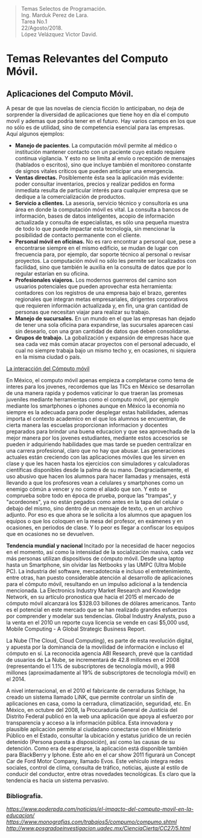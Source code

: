 
> Temas Selectos de Programación.  
> Ing. Marduk Perez de Lara.  
> Tarea No.1  
> 22/Agosto/2018.  
> López Velázquez Victor David.

# Temas Relevantes del Computo Móvil.

## Aplicaciones del Computo Móvil.

A pesar de que las novelas de ciencia ficción lo anticipaban, no deja de sorprender la diversidad de aplicaciones que tiene hoy en día el computo movil y ademas que podria tener en el futuro. Hay varios campos en los que no sólo es de utilidad, sino de competencia esencial para las empresas. 
Aquí algunos ejemplos:

+ **Manejo de pacientes**. La computación móvil permite al médico o institución mantener contacto con un paciente cuyo estado requiere continua vigilancia. Y esto no se limita al envío o recepción de mensajes (hablados o escritos), sino que incluye también el monitoreo constante de signos vitales críticos que pueden anticipar una emergencia.
+ **Ventas directas.** Posiblemente ésta sea la aplicación más evidente: poder consultar inventarios, precios y realizar pedidos en forma inmediata resulta de particular interés para cualquier empresa que se dedique a la comercialización de productos.
+ **Servicio a clientes.** La asesoría, servicio técnico y consultoría es una área en donde la computación móvil es vital. La consulta a bancos de información, bases de datos inteligentes, acopio de información actualizada y consulta de especialistas, es sólo una pequeña muestra de todo lo que puede impactar esta tecnología, sin mencionar la posibilidad de contacto permanente con el cliente.
+ **Personal móvil en oficinas.** No es raro encontrar a personal que, pese a encontrarse siempre en el mismo edificio, se mudan de lugar con frecuencia para, por ejemplo, dar soporte técnico al personal o revisar proyectos. La computación móvil no sólo les permite ser localizados con facilidad, sino que también le auxilia en la consulta de datos que por lo regular estarían en su oficina.
+ **Profesionales viajeros.** Los modernos guerreros del camino son usuarios potenciales que pueden aprovechar esta herramienta: contadores con los registros de una empresa bajo el brazo, gerentes regionales que integran metas empresariales, dirigentes corporativos que requieren información actualizada y, en fin, una gran cantidad de personas que necesitan viajar para realizar su trabajo.
+ **Manejo de sucursales.** En un mundo en el que las empresas han dejado de tener una sola oficina para expandirse, las sucursales aparecen casi sin desearlo, con una gran cantidad de datos que deben consolidarse.
+ **Grupos de trabajo.** La gobalización y expansión de empresas hace que sea cada vez más común atacar proyectos con el personal adecuado, el cual no siempre trabaja bajo un mismo techo y, en ocasiones, ni siquiera en la misma ciudad o país.

[La interacción del Cómputo móvil](http://www.posgradoeinvestigacion.uadec.mx/imagenes/1.CC/CC27/5.4.jpg)

En México, el computo móvil apenas empieza a completarse como tema de interes para los jovenes, recordemos que las TICs en México se desarrollan de una manera rapida y podemos vaticinar lo que traeran las promesas juveniles mediante herramientas como el computo móvil, por ejemplo mediante los smartphones o iphones aunque en México la economía no siempre es la adecuada para poder desplegar estas habilidades, ademas importa el contexto academico en el que los alumnos se encuentran, de cierta manera las escuelas proporcionan informacion y docentes preparados para brindar una buena educacion y que sea aprovechada de la mejor manera por los jovenes estudiantes, mediante estos accesorios se pueden ir adquiriendo habilidades que mas tarde se pueden centralizar en una carrera profesional, claro que no hay que abusar.
Las generaciones actuales están creciendo con las aplicaciones móviles que les sirven en clase y que les hacen hasta los ejercicios con simuladores y calculadoras científicas disponibles desde la palma de su mano. Desgraciadamente, el uso abusivo que hacen los alumnos para hacer llamadas y mensajes, está llevando a que los profesores vean a celulares y smartphones como un enemigo cómún a vencer y no como el aliado que son.  Y esto se comprueba sobre todo en época de prueba, porque las "trampas", y "acordeones", ya no están pegados como antes en la tapa del celular o debajo del mismo, sino dentro de un mensaje de texto, o en un archivo adjunto. Por eso es que ahora se le solicita a los alumnos que apaguen los equipos o que los coloquen en la mesa del profesor, en exámenes y en ocasiones, en periodos de clase.  Y lo peor es  llegar a confiscar los equipos que en ocasiones no se devuelven.

**Tendencia mundial y nacional**
Incitado por la necesidad de hacer negocios en el momento, así como la intensidad de la socialización masiva, cada vez más personas utilizan dispositivos de cómputo móvil. Desde una laptop hasta un Smartphone, sin olvidar las Netbooks y las UMPC (Ultra Mobile PC). La industria del software, mercadotecnia e incluso el entretenimiento, entre otras, han puesto considerable atención al desarrollo de aplicaciones para el cómputo móvil, resultando en un impulso adicional a la tendencia mencionada.
La Electronics Industry Market Research and Knowledge Network, en su artículo pronostica que hacia el 2015 el mercado de cómputo móvil alcanzará los $328.03 billones de dólares americanos. Tanto es el potencial en este mercado que se han realizado grandes esfuerzos por comprender y modelar sus tendencias. Global Industry Analysts, puso a la venta en el 2010 un reporte cuya licencia se vende en casi $5,000 usd, Mobile Computing - A Global Strategic Business Report.

La Nube (The Cloud, Cloud Computing), es parte de esta revolución digital, y apuesta por la dominancia de la movilidad de información e incluso el cómputo en sí. La reconocida agencia ABI Research, prevé que la cantidad de usuarios de La Nube, se incrementará de 42.8 millones en el 2008 (representando el 1.1% de subscriptores de tecnología móvil), a 998 millones (aproximadamente al 19% de subscriptores de tecnología móvil) en el 2014.

A nivel internacional, en el 2010 el fabricante de cerraduras Schlage, ha creado un sistema llamado LiNK, que permite controlar un sinfín de aplicaciones en casa, como la cerradura, climatización, seguridad, etc. En México, en octubre del 2008, la Procuraduría General de Justicia del Distrito Federal publicó en la web una aplicación que apoya al esfuerzo por transparencia y acceso a la información pública. Esta innovadora y plausible aplicación permite al ciudadano conectarse con el Ministerio Público en el Estado, consultar la ubicación y estatus jurídico de un recién detenido (Persona puesta a disposición), así como las causas de su detención. Como era de esperarse, la aplicación está disponible también para BlackBerry y Iphone.
Este año en el car show 2011 figurará un Concept Car de Ford Motor Company, llamado Evos. Este vehículo integra redes sociales, control de clima, consulta de tráfico, noticias, ajuste al estilo de conducir del conductor, entre otras novedades tecnológicas. Es claro que la tendencia es hacia un sistema pervasivo.

### Bibliografía.
*https://www.poderpda.com/noticias/el-impacto-del-computo-movil-en-la-educacion/*
*https://www.monografias.com/trabajos5/compumo/compumo.shtml*
*http://www.posgradoeinvestigacion.uadec.mx/CienciaCierta/CC27/5.html*

